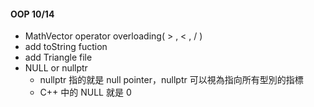 ####  OOP 10/14

- MathVector operator overloading( > , < , / )
- add toString fuction
- add Triangle file
- NULL  or nullptr
    - nullptr 指的就是 null pointer，nullptr 可以視為指向所有型別的指標
    - C++ 中的 NULL 就是 0
